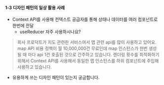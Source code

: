 #### 1-3 디자인 패턴의 일상 활용 사례

- Context API를 사용해 컨텍스트 공급자를 통해 상태나 데이터를 여러 컴포넌트로 한번에 전달
  - useReducer 자주 사용하시나요?

> 회사 프로덕트가 지도 관련한 서비스여서 맵 관련 api를 많이 사용하고 있어요. map API 비용 정책이 월 10,000,000건 무료인데 map 인스턴스가 한번 생성 될 때 마다 api 1건 호출된 것으로 간주하고 있습니다. 렌더링 횟수를 최적화하기 위해서 Context API를 사용해서 동일한 맵 인스턴스를 하위 컴포넌트에 주입해 사용하고 있습니다.

- 유용하게 쓰는 디자인 패턴이 있는지 궁금합니다.
